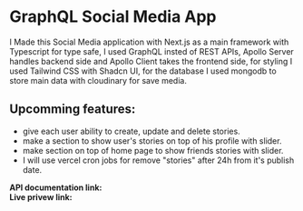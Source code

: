 # GraphQL Social Media App

I Made this Social Media application with Next.js as a main framework with Typescript for type safe,
I used GraphQL insted of REST APIs, Apollo Server handles backend side and Apollo Client takes the frontend side,
for styling I used Tailwind CSS with Shadcn UI, for the database I used mongodb to store main data with cloudinary for save media.

## Upcomming features:

- give each user ability to create, update and delete stories.
- make a section to show user's stories on top of his profile with slider.
- make section on top of home page to show friends stories with slider.
- I will use vercel cron jobs for remove "stories" after 24h from it's publish date.

**API documentation link:** <br />
**Live privew link:**
